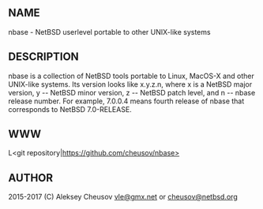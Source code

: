 ## NAME

nbase - NetBSD userlevel portable to other UNIX-like systems

## DESCRIPTION

nbase is a collection of NetBSD tools portable to Linux, MacOS-X and
other UNIX-like systems. Its version looks like x.y.z.n, where x is a
NetBSD major version, y -- NetBSD minor version, z -- NetBSD patch
level, and n -- nbase release number. For example, 7.0.0.4 means
fourth release of nbase that corresponds to NetBSD 7.0-RELEASE.

## WWW

L<git repository|https://github.com/cheusov/nbase>

## AUTHOR

2015-2017 (C) Aleksey Cheusov <vle@gmx.net> or <cheusov@netbsd.org>
